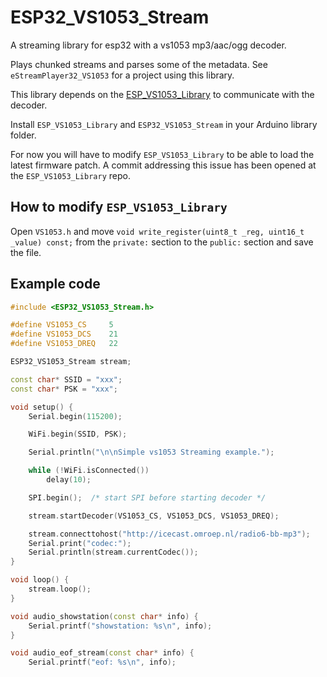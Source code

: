 # ESP32_VS1053_Stream

A streaming library for esp32 with a vs1053 mp3/aac/ogg decoder.

Plays chunked streams and parses some of the metadata.
See `eStreamPlayer32_VS1053` for a project using this library.

This library depends on the [ESP_VS1053_Library](https://github.com/baldram/ESP_VS1053_Library) to communicate with the decoder.

Install `ESP_VS1053_Library` and `ESP32_VS1053_Stream` in your Arduino library folder.

For now you will have to modify `ESP_VS1053_Library` to be able to load the latest firmware patch. A commit addressing this issue has been opened at the `ESP_VS1053_Library` repo.

## How to modify `ESP_VS1053_Library`

Open `VS1053.h` and move `void write_register(uint8_t _reg, uint16_t _value) const;` from the `private:` section to the `public:` section and save the file.

## Example code

```c++
#include <ESP32_VS1053_Stream.h>

#define VS1053_CS     5
#define VS1053_DCS    21
#define VS1053_DREQ   22

ESP32_VS1053_Stream stream;

const char* SSID = "xxx";
const char* PSK = "xxx";

void setup() {
    Serial.begin(115200);

    WiFi.begin(SSID, PSK);

    Serial.println("\n\nSimple vs1053 Streaming example.");

    while (!WiFi.isConnected())
        delay(10);

    SPI.begin();  /* start SPI before starting decoder */

    stream.startDecoder(VS1053_CS, VS1053_DCS, VS1053_DREQ);

    stream.connecttohost("http://icecast.omroep.nl/radio6-bb-mp3");
    Serial.print("codec:");
    Serial.println(stream.currentCodec());
}

void loop() {
    stream.loop();
}

void audio_showstation(const char* info) {
    Serial.printf("showstation: %s\n", info);
}

void audio_eof_stream(const char* info) {
    Serial.printf("eof: %s\n", info);
```


